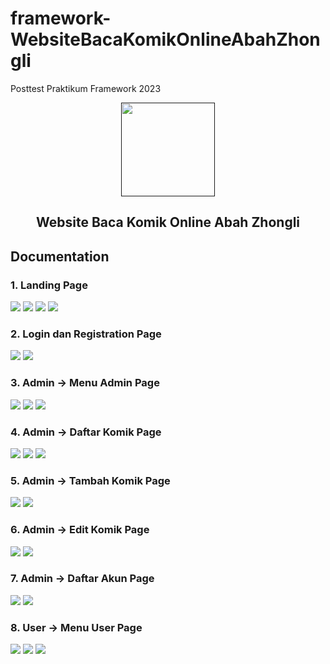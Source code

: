 # framework-WebsiteBacaKomikOnlineAbahZhongli
Posttest Praktikum Framework 2023

<div align="center">
  <a href="">
    <img src="ImagesReadme/logo.png" height="150">
  </a>
  <h2 align="center">Website Baca Komik Online Abah Zhongli<h2>
</div>

## Documentation
### 1. Landing Page
![](ImagesReadme/1.png)
![](ImagesReadme/2.png)
![](ImagesReadme/3.png)
![](ImagesReadme/4.png)

### 2. Login dan Registration Page
![](ImagesReadme/11.png)
![](ImagesReadme/12.png)

### 3. Admin -> Menu Admin Page
![](ImagesReadme/21.png)
![](ImagesReadme/22.png)
![](ImagesReadme/23.png)

### 4. Admin -> Daftar Komik Page
![](ImagesReadme/31.png)
![](ImagesReadme/32.png)
![](ImagesReadme/33.png)

### 5. Admin -> Tambah Komik Page
![](ImagesReadme/61.png)
![](ImagesReadme/62.png)

### 6. Admin -> Edit Komik Page
![](ImagesReadme/71.png)
![](ImagesReadme/72.png)

### 7. Admin -> Daftar Akun Page
![](ImagesReadme/41.png)
![](ImagesReadme/42.png)

### 8. User -> Menu User Page
![](ImagesReadme/51.png)
![](ImagesReadme/52.png)
![](ImagesReadme/53.png)
